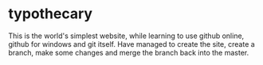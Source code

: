 typothecary
===========

This is the world's simplest website, while learning to use github online, github for windows and git itself. 
Have managed to create the site, create a branch, make some changes and merge the branch back into the master. 

